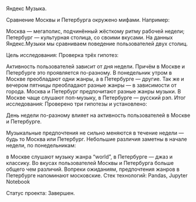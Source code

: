 Яндекс Музыка.

Сравнение Москвы и Петербурга окружено мифами. Например:

Москва — мегаполис, подчинённый жёсткому ритму рабочей недели;
Петербург — культурная столица, со своими вкусами.
На данных Яндекс.Музыки мы сравниваем поведение пользователей двух столиц.

Цель исследования:
Проверка трёх гипотез:

Активность пользователей зависит от дня недели. Причём в Москве и Петербурге это проявляется по-разному.
В понедельник утром в Москве преобладают одни жанры, а в Петербурге — другие. Так же и вечером пятницы преобладают разные жанры — в зависимости от города.
Москва и Петербург предпочитают разные жанры музыки. В Москве чаще слушают поп-музыку, в Петербурге — русский рэп.
Итог исследования:
Проверено три гипотезы и установлено:

День недели по-разному влияет на активность пользователей в Москве и Петербурге.

Музыкальные предпочтения не сильно меняются в течение недели — будь то Москва или Петербург. Небольшие различия заметны в начале недели, по понедельникам:

в Москве слушают музыку жанра “world”,
в Петербурге — джаз и классику.
Во вкусах пользователей Москвы и Петербурга больше общего чем различий. Вопреки ожиданиям, предпочтения жанров в Петербурге напоминают московские.
Стек технологий:
Pandas, Jupyter Notebook

Статус проекта:
Завершен.
